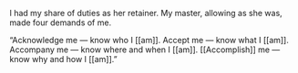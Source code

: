 I had my share of duties as her retainer. My master, allowing as she was, made four demands of me.

“Acknowledge me — know who I [[am]]. Accept me — know what I [[am]]. Accompany me — know where and when I [[am]]. [[Accomplish]] me — know why and how I [[am]].”